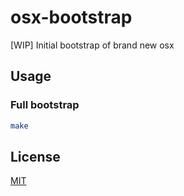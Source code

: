 # osx-bootstrap

[WIP] Initial bootstrap of brand new osx

## Usage

### Full bootstrap

```bash
make
```

## License

[MIT](https://choosealicense.com/licenses/mit/)